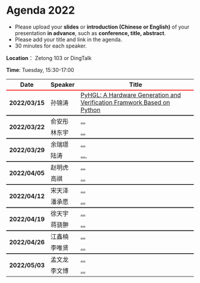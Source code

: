 # Agenda 2022

- Please upload your **slides** or **introduction (Chinese or English)** of your presentation **in advance**, such as **conference, title, abstract**.
- Please add your title and link in the agenda.
- 30 minutes for each speaker.

**Location**： Zetong 103 or DingTalk

**Time**: Tuesday, 15:30-17:00



<table>
<tr>
    <th> Date </th>
    <th> Speaker </th>
    <th style="width:600px;"> Title </th>
</tr>

<!-- new -->

<tr style="border-top:2px solid red;">
    <th rowspan=1> 2022/03/15 </th>
    <td>  孙锦涛 </td>
    <td><a href="https://github.com/ZJU-ARClab/Seminar/tree/main/2022/03-15"> PyHGL: A Hardware Generation and Verification Framwork Based on Python </a></td>
</tr>
	
<tr style="border-top:2px solid;">
    <th rowspan=2> 2022/03/22 </th>
    <td>  俞安彤 </td>
    <td><a href="https://github.com/ZJU-ARClab/Seminar/tree/main/2022/03-22"> ... </a></td>
</tr>
<tr >
    <td>  林东宇 </td>
    <td> <a href="https://github.com/ZJU-ARClab/Seminar/tree/main/2022/03-22"> ... </a></td>
</tr>

<tr style="border-top:2px solid;">
    <th rowspan=2> 2022/03/29 </th>
    <td> 余瑞璟 </td>
    <td><a href="https://github.com/ZJU-ARClab/Seminar/tree/main/2022/03-29"> ... </a></td>
</tr>
<tr >
    <td>  陆涛	 </td>
    <td> <a href="https://github.com/ZJU-ARClab/Seminar/tree/main/2022/03-29"> ... </a></td>
</tr>


<tr style="border-top:2px solid;">
    <th rowspan=2> 2022/04/05 </th>
    <td> 赵明虎 </td>
    <td><a href="https://github.com/ZJU-ARClab/Seminar/tree/main/2022/04-05"> ... </a></td>
</tr>
<tr >
    <td> 高祺 </td>
    <td> <a href="https://github.com/ZJU-ARClab/Seminar/tree/main/2022/04-05"> ... </a></td>
</tr>


<tr style="border-top:2px solid;">
    <th rowspan=2> 2022/04/12 </th>
    <td> 宋天泽 </td>
    <td><a href="https://github.com/ZJU-ARClab/Seminar/tree/main/2022/04-12"> ... </a></td>
</tr>
<tr >
    <td> 潘承愿 </td>
    <td> <a href="https://github.com/ZJU-ARClab/Seminar/tree/main/2022/04-12"> ... </a></td>
</tr>


<tr style="border-top:2px solid;">
    <th rowspan=2> 2022/04/19 </th>
    <td>  徐天宇 </td>
    <td><a href="https://github.com/ZJU-ARClab/Seminar/tree/main/2022/04/19"> ... </a></td>
</tr>
<tr >
    <td> 蒋骁翀	 </td>
    <td> <a href="https://github.com/ZJU-ARClab/Seminar/tree/main/2022/04/19"> ... </a></td>
</tr>

<tr style="border-top:2px solid;">
    <th rowspan=2> 2022/04/26 </th>
    <td> 江鑫楠 </td>
    <td><a href="https://github.com/ZJU-ARClab/Seminar/tree/main/2022/04/20"> ... </a></td>
</tr>
<tr >
    <td> 李唯贤 </td>
    <td> <a href="https://github.com/ZJU-ARClab/Seminar/tree/main/2022/04/20"> ... </a></td>
</tr>



<tr style="border-top:2px solid;">
    <th rowspan=2> 2022/05/03 </th>
    <td> 孟文龙 </td>
    <td><a href="https://github.com/ZJU-ARClab/Seminar/tree/main/2022/04/20"> ... </a></td>
</tr>
<tr >
    <td> 李文博 </td>
    <td> <a href="https://github.com/ZJU-ARClab/Seminar/tree/main/2022/04/20"> ... </a></td>
</tr>




</table>
